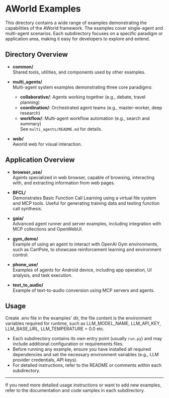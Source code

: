 # AWorld Examples

This directory contains a wide range of examples demonstrating the capabilities of the AWorld framework. 
The examples cover single-agent and multi-agent scenarios. Each subdirectory focuses on a specific paradigm or 
application area, making it easy for developers to explore and extend.

## Directory Overview

- **common/**  
  Shared tools, utilities, and components used by other examples.

- **multi_agents/**  
  Multi-agent system examples demonstrating three core paradigms:  
  - **collaborative/**: Agents working together (e.g., debate, travel planning)  
  - **coordination/**: Orchestrated agent teams (e.g., master-worker, deep research)  
  - **workflow/**: Multi-agent workflow automation (e.g., search and summary)  
  See `multi_agents/README.md` for details.

- **web/**  
  Aworld web for visual interaction.

## Application Overview

- **browser_use/**  
  Agents specialized in web browser, capable of browsing, interacting with, and extracting information from web pages.

- **BFCL/**  
  Demonstrates Basic Function Call Learning using a virtual file system and MCP tools. Useful for generating training data and testing function call synthesis.

- **gaia/**  
  Advanced agent runner and server examples, including integration with MCP collections and OpenWebUI.

- **gym_demo/**  
  Example of using an agent to interact with OpenAI Gym environments, such as CartPole, to showcase reinforcement learning and environment control.

- **phone_use/**  
  Examples of agents for Android device, including app operation, UI analysis, and task execution.

- **text_to_audio/**  
  Example of text-to-audio conversion using MCP servers and agents.


## Usage

Create .env file in the examples' dir, the file content is the environment variables required for runtime, 
such as LLM_MODEL_NAME, LLM_API_KEY, LLM_BASE_URL, LLM_TEMPERATURE = 0.0 etc.

- Each subdirectory contains its own entry point (usually `run.py`) and may include additional configuration or requirements files.
- Before running any example, ensure you have installed all required dependencies and set the necessary environment variables (e.g., LLM provider credentials, API keys).
- For detailed instructions, refer to the README or comments within each subdirectory.

---

If you need more detailed usage instructions or want to add new examples, refer to the documentation and code samples in each subdirectory. 